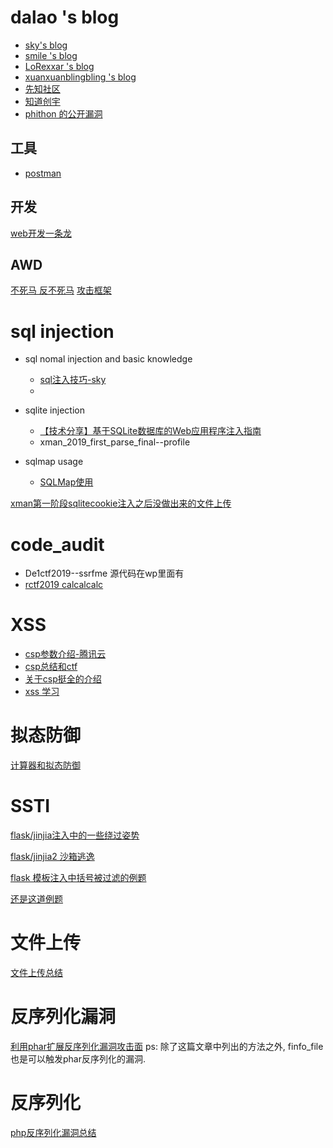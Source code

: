 # dalao 's blog 

- [sky's blog](https://skysec.top/)
- [smile 's blog](https://www.smi1e.top/)
- [LoRexxar 's blog](https://lorexxar.cn/)
- [xuanxuanblingbling 's blog](https://xuanxuanblingbling.github.io/)
- [先知社区](https://xz.aliyun.com/)
- [知道创宇](https://blog.knownsec.com/)
- [phithon 的公开漏洞](https://bugs.leavesongs.com/)

## 工具
- [postman](https://learning.getpostman.com/docs/postman/sending_api_requests/generate_code_snippets/)


## 开发
[web开发一条龙](https://github.com/wx-chevalier/Web-Series)

## AWD
[不死马 反不死马](https://github.com/admintony/Prepare-for-AWD)
[攻击框架](https://github.com/Ares-X/AWD-Predator-Framework)

# sql injection

- sql nomal injection and basic knowledge
  - [sql注入技巧-sky](https://skysec.top/2017/07/19/sql%E6%B3%A8%E5%85%A5%E7%9A%84%E4%B8%80%E4%BA%9B%E6%8A%80%E5%B7%A7%E5%8E%9F%E7%90%86/#%E5%89%8D%E8%A8%80)
  - 
- sqlite injection
  - [【技术分享】基于SQLite数据库的Web应用程序注入指南
](https://www.anquanke.com/post/id/85552)
  - xman_2019_first_parse_final--profile

- sqlmap usage
  - [SQLMap使用](https://joner11234.github.io/2019/04/08/SQLMap%E4%BD%BF%E7%94%A8/)

[xman第一阶段sqlitecookie注入之后没做出来的文件上传](https://github.com/mdsnins/ctf-writeups/blob/master/2019/Insomnihack%202019/l33t-hoster/l33t-hoster.md)

# code_audit

- De1ctf2019--ssrfme 源代码在wp里面有
- [rctf2019 calcalcalc](https://github.com/CTFTraining/rctf_2019_calcalcalc)

# XSS 

- [csp参数介绍-腾讯云](https://cloud.tencent.com/developer/chapter/13541)
- [csp总结和ctf](https://mp.weixin.qq.com/s?__biz=MzU1MzE3Njg2Mw==&mid=2247484861&idx=1&sn=8edcacdf05a4598a5515ecff21a6b0f4&chksm=fbf79fcdcc8016dbdca8a82b305e006f9ceb6c418f21fc43c5546257285a741356f8c0cb6c3d&mpshare=1&scene=23&srcid=0309dM3wJyoBacRyDSYQhg2X#rd)
- [关于csp挺全的介绍](https://juejin.im/post/5aa115466fb9a028e11f8859)
- [xss 学习](https://wizardforcel.gitbooks.io/xss-naxienian/content/)

# 拟态防御

[计算器和拟态防御](https://xz.aliyun.com/t/5953)

# SSTI

[flask/jinjia注入中的一些绕过姿势](https://p0sec.net/index.php/archives/120/)

[flask/jinjia2 沙箱逃逸](https://www.kingkk.com/2018/06/Flask-Jinja2-SSTI-python-%E6%B2%99%E7%AE%B1%E9%80%83%E9%80%B8/)

[flask 模板注入中括号被过滤的例题](https://medium.com/bugbountywriteup/tokyowesterns-ctf-4th-2018-writeup-part-3-1c8510dfad3f)

[还是这道例题](https://eviloh.github.io/2018/09/03/TokyoWesterns-2018-shrine-writeup/)

# 文件上传

[文件上传总结](https://www.xmsec.cc/file-upload/#user.ini-%E9%85%8D%E7%BD%AE%E6%96%87%E4%BB%B6)

# 反序列化漏洞

[利用phar扩展反序列化漏洞攻击面](https://paper.seebug.org/680/)
ps: 除了这篇文章中列出的方法之外, finfo_file也是可以触发phar反序列化的漏洞.

# 反序列化

[php反序列化漏洞总结](http://www.91ri.org/15925.html)